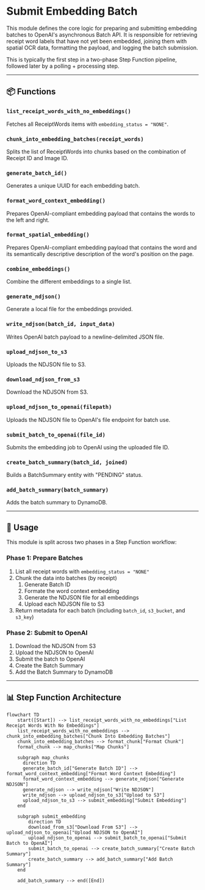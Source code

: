 # Submit Embedding Batch

This module defines the core logic for preparing and submitting embedding batches to OpenAI's asynchronous Batch API. It is responsible for retrieving receipt word labels that have not yet been embedded, joining them with spatial OCR data, formatting the payload, and logging the batch submission.

This is typically the first step in a two-phase Step Function pipeline, followed later by a polling + processing step.

---

## 📦 Functions

### `list_receipt_words_with_no_embeddings()`

Fetches all ReceiptWords items with `embedding_status = "NONE"`.

### `chunk_into_embedding_batches(receipt_words)`

Splits the list of ReceiptWords into chunks based on the combination of Receipt ID and Image ID.

### `generate_batch_id()`

Generates a unique UUID for each embedding batch.

### `format_word_context_embedding()`

Prepares OpenAI-compliant embedding payload that contains the words to the left and right.

### `format_spatial_embedding()`

Prepares OpenAI-compliant embedding payload that contains the word and its semantically descriptive description of the word's position on the page.

### `combine_embeddings()`

Combine the different embeddings to a single list.

### `generate_ndjson()`

Generate a local file for the embeddings provided.

### `write_ndjson(batch_id, input_data)`

Writes OpenAI batch payload to a newline-delimited JSON file.

### `upload_ndjson_to_s3`

Uploads the NDJSON file to S3.

### `download_ndjson_from_s3`

Download the NDJSON from S3.

### `upload_ndjson_to_openai(filepath)`

Uploads the NDJSON file to OpenAI's file endpoint for batch use.

### `submit_batch_to_openai(file_id)`

Submits the embedding job to OpenAI using the uploaded file ID.

### `create_batch_summary(batch_id, joined)`

Builds a BatchSummary entity with "PENDING" status.

### `add_batch_summary(batch_summary)`

Adds the batch summary to DynamoDB.

---

## 🧠 Usage

This module is split across two phases in a Step Function workflow:

### Phase 1: Prepare Batches

1. List all receipt words with `embedding_status = "NONE"`
2. Chunk the data into batches (by receipt)
   1. Generate Batch ID
   2. Formate the word context embedding
   3. Generate the NDJSON file for all embeddings
   4. Upload each NDJSON file to S3
3. Return metadata for each batch (including `batch_id`, `s3_bucket`, and `s3_key`)

### Phase 2: Submit to OpenAI

1. Download the NDJSON from S3
2. Upload the NDJSON to OpenAI
3. Submit the batch to OpenAI
4. Create the Batch Summary
5. Add the Batch Summary to DynamoDB

---

## 📊 Step Function Architecture

```mermaid
flowchart TD
    start([Start]) --> list_receipt_words_with_no_embeddings["List Receipt Words With No Embeddings"]
    list_receipt_words_with_no_embeddings --> chunk_into_embedding_batches["Chunk Into Embedding Batches"]
    chunk_into_embedding_batches --> format_chunk["Format Chunk"]
    format_chunk --> map_chunks["Map Chunks"]

    subgraph map_chunks
      direction TD
      generate_batch_id["Generate Batch ID"] --> format_word_context_embedding["Format Word Context Embedding"]
      format_word_context_embedding --> generate_ndjson["Generate NDJSON"]
      generate_ndjson --> write_ndjson["Write NDJSON"]
      write_ndjson --> upload_ndjson_to_s3["Upload to S3"]
      upload_ndjson_to_s3 --> submit_embedding["Submit Embedding"]
    end

    subgraph submit_embedding
        direction TD
        download_from_s3["Download From S3"] --> upload_ndjson_to_openai["Upload NDJSON to OpenAI"]
        upload_ndjson_to_openai --> submit_batch_to_openai["Submit Batch to OpenAI"]
        submit_batch_to_openai --> create_batch_summary["Create Batch Summary"]
        create_batch_summary --> add_batch_summary["Add Batch Summary"]
    end

    add_batch_summary --> end([End])
```

